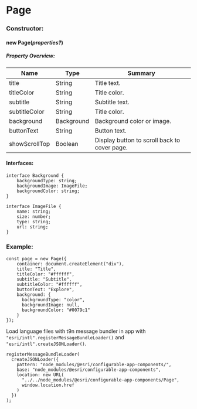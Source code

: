 # Page

### Constructor:

#### new **Page(_properties?_)**

##### Property Overview:

| Name          | Type       | Summary                                      |
| ------------- | ---------- | -------------------------------------------- |
| title         | String     | Title text.                                  |
| titleColor    | String     | Title color.                                 |
| subtitle      | String     | Subtitle text.                               |
| subtitleColor | String     | Title color.                                 |
| background    | Background | Background color or image.                   |
| buttonText    | String     | Button text.                                 |
| showScrollTop | Boolean    | Display button to scroll back to cover page. |

#### Interfaces:

```
interface Background {
    backgroundType: string;
    backgroundImage: ImageFile;
    backgroundColor: string;
}

interface ImageFile {
    name: string;
    size: number;
    type: string;
    url: string;
}
```

### **Example:**

```
const page = new Page({
    container: document.createElement("div"),
    title: "Title",
    titleColor: "#ffffff",
    subtitle: "Subtitle",
    subtitleColor: "#ffffff",
    buttonText: "Explore",
    background: {
      backgroundType: "color",
      backgroundImage: null,
      backgroundColor: "#0079c1"
    }
});
```

Load language files with t9n message bundler in app with `"esri/intl".registerMessageBundleLoader()` and `"esri/intl".createJSONLoader()`.

```
registerMessageBundleLoader(
  createJSONLoader({
    pattern: "node_modules/@esri/configurable-app-components/",
    base: "node_modules/@esri/configurable-app-components",
    location: new URL(
      "../../node_modules/@esri/configurable-app-components/Page",
      window.location.href
    )
  })
);
```

